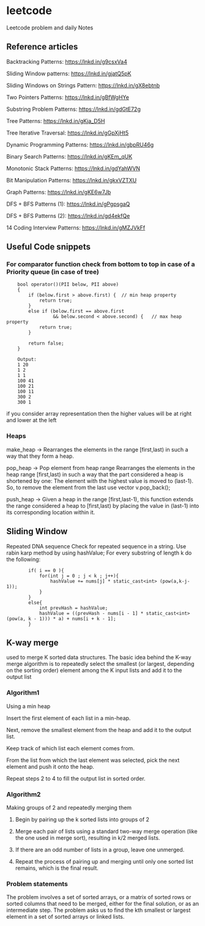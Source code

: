 # leetcode
Leetcode problem and daily Notes

## Reference articles


Backtracking Patterns: https://lnkd.in/g9csxVa4

Sliding Window patterns: https://lnkd.in/gjatQ5pK

Sliding Windows on Strings Pattern: https://lnkd.in/gX8ebtnb

Two Pointers Patterns: https://lnkd.in/gBfWgHYe

Substring Problem Patterns: https://lnkd.in/gdGtE72g

Tree Patterns: https://lnkd.in/gKja_D5H

Tree Iterative Traversal: https://lnkd.in/gGpXjHt5

Dynamic Programming Patterns: https://lnkd.in/gbpRU46g

Binary Search Patterns: https://lnkd.in/gKEm_qUK

Monotonic Stack Patterns: https://lnkd.in/gdYahWVN

Bit Manipulation Patterns: https://lnkd.in/gkxVZTXU

Graph Patterns: https://lnkd.in/gKE6w7Jb

DFS + BFS Patterns (1): https://lnkd.in/gPgpsgaQ

DFS + BFS Patterns (2): https://lnkd.in/gd4ekfQe

14 Coding Interview Patterns: https://lnkd.in/gMZJVkFf


## Useful Code snippets

### For comparator function check from bottom to top in case of a Priority queue (in case of tree)

```
	bool operator()(PII below, PII above)
    {
        if (below.first > above.first) {  // min heap property
            return true;  
        }
        else if (below.first == above.first
                 && below.second < above.second) {   // max heap property
            return true;
        }
 
        return false;
    }

	Output: 
	1 20
	1 2
	1 1
	100 41
	100 21
	100 11
	300 2
	300 1

```
if you consider array representation then the higher values will be at right and lower at the left

### Heaps 

make_heap -> Rearranges the elements in the range [first,last) in such a way that they form a heap.

pop_heap -> Pop element from heap range 
Rearranges the elements in the heap range [first,last) in such a way that the part considered a heap is shortened by one:
The element with the highest value is moved to (last-1).
So, to remove the element from the last use vector v.pop_back();

push_heap -> Given a heap in the range [first,last-1), 
this function extends the range considered a heap to [first,last) by placing the value in (last-1) into its corresponding location within it.


## Sliding Window

Repeated DNA sequence
Check for repeated sequence in a string.
Use rabin karp method by using hashValue;
For every substring of length k do the following:
```
		if( i == 0 ){
			for(int j = 0 ; j < k ; j++){
				hashValue += nums[j] * static_cast<int> (pow(a,k-j-1));
			}
		}
		else{
			int prevHash = hashValue;
			hashValue = ((prevHash - nums[i - 1] * static_cast<int>(pow(a, k - 1))) * a) + nums[i + k - 1];
		}
```


## K-way merge
used to merge K sorted data structures.
The basic idea behind the K-way merge algorithm is to repeatedly select the smallest (or largest, depending on the sorting order)
element among the K input lists and add it to the output list

### Algorithm1
	
Using a min heap

Insert the first element of each list in a min-heap.

Next, remove the smallest element from the heap and add it to the output list.

Keep track of which list each element comes from.

From the list from which the last element was selected, pick the next element and push it onto the heap.

Repeat steps 2 to 4 to fill the output list in sorted order.

### Algorithm2 
Making groups of 2 and repeatedly merging them

1. Begin by pairing up the k sorted lists into groups of 2

2. Merge each pair of lists using a standard two-way merge operation (like the one used in merge sort), resulting in k/2 merged lists.

3. If there are an odd number of lists in a group, leave one unmerged.

4. Repeat the process of pairing up and merging until only one sorted list remains, which is the final result.	

### Problem statements

The problem involves a set of sorted arrays, or a matrix of sorted rows or sorted columns that need to be merged, either for the final solution, or as an intermediate step.
The problem asks us to find the kth smallest or largest element in a set of sorted arrays or linked lists.




